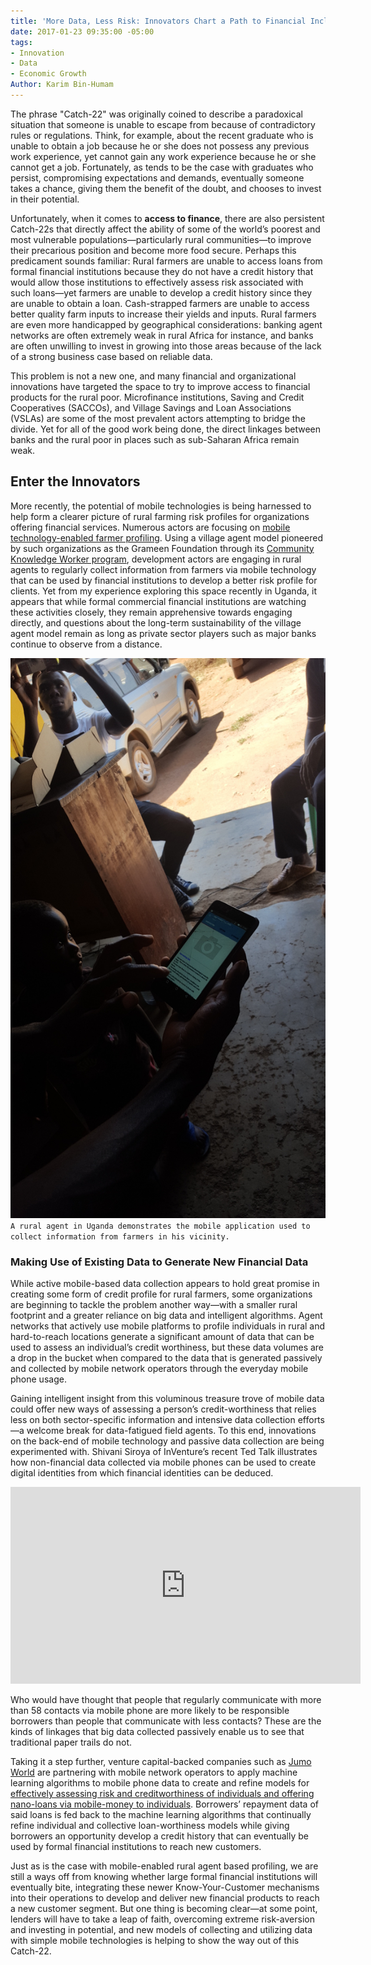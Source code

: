 ```yaml
---
title: 'More Data, Less Risk: Innovators Chart a Path to Financial Inclusion'
date: 2017-01-23 09:35:00 -05:00
tags:
- Innovation
- Data
- Economic Growth
Author: Karim Bin-Humam
---
```


The phrase "Catch-22" was originally coined to describe a paradoxical situation that someone is unable to escape from because of contradictory rules or regulations. Think, for example, about the recent graduate who is unable to obtain a job because he or she does not possess any previous work experience, yet cannot gain any work experience because he or she cannot get a job. Fortunately, as tends to be the case with graduates who persist, compromising expectations and demands, eventually someone takes a chance, giving them the benefit of the doubt, and chooses to invest in their potential.

Unfortunately, when it comes to **access to finance**, there are also persistent Catch-22s that directly affect the ability of some of the world’s poorest and most vulnerable populations—particularly rural communities—to improve their precarious position and become more food secure. Perhaps this predicament sounds familiar: Rural farmers are unable to access loans from formal financial institutions because they do not have a credit history that would allow those institutions to effectively assess risk associated with such loans—yet farmers are unable to develop a credit history since they are unable to obtain a loan. Cash-strapped farmers are unable to access better quality farm inputs to increase their yields and inputs. Rural farmers are even more handicapped by geographical considerations: banking agent networks are often extremely weak in rural Africa for instance, and banks are often unwilling to invest in growing into those areas because of the lack of a strong business case based on reliable data.

<!--more-->

This problem is not a new one, and many financial and organizational innovations have targeted the space to try to improve access to financial products for the rural poor. Microfinance institutions, Saving and Credit Cooperatives (SACCOs), and Village Savings and Loan Associations (VSLAs) are some of the most prevalent actors attempting to bridge the divide. Yet for all of the good work being done, the direct linkages between banks and the rural poor in places such as sub-Saharan Africa remain weak.

## Enter the Innovators

More recently, the potential of mobile technologies is being harnessed to help form a clearer picture of rural farming risk profiles for organizations offering financial services. Numerous actors are focusing on [mobile technology-enabled farmer profiling](http://akorion.com/services/digital-profiling-service/). Using a village agent model pioneered by such organizations as the Grameen Foundation through its [Community Knowledge Worker program](http://www.grameenfoundation.org/resource/lessons-learned-2009-2014-community-knowledge-worker-uganda-program), development actors are engaging in rural agents to regularly collect information from farmers via mobile technology that can be used by financial institutions to develop a better risk profile for clients. Yet from my experience exploring this space recently in Uganda, it appears that while formal commercial financial institutions are watching these activities closely, they remain apprehensive towards engaging directly, and questions about the long-term sustainability of the village agent model remain as long as private sector players such as major banks continue to observe from a distance.

![DFSblog.jpg](/uploads/DFSblog.jpg)
`A rural agent in Uganda demonstrates the mobile application used to collect information from farmers in his vicinity.`

### Making Use of Existing Data to Generate New Financial Data

While active mobile-based data collection appears to hold great promise in creating some form of credit profile for rural farmers, some organizations are beginning to tackle the problem another way—with a smaller rural footprint and a greater reliance on big data and intelligent algorithms. Agent networks that actively use mobile platforms to profile individuals in rural and hard-to-reach locations generate a significant amount of data that can be used to assess an individual’s credit worthiness, but these data volumes are a drop in the bucket when compared to the data that is generated passively and collected by mobile network operators through the everyday mobile phone usage.

Gaining intelligent insight from this voluminous treasure trove of mobile data could offer new ways of assessing a person’s credit-worthiness that relies less on both sector-specific information and intensive data collection efforts—a welcome break for data-fatigued field agents. To this end, innovations on the back-end of mobile technology and passive data collection are being experimented with. Shivani Siroya of InVenture’s recent Ted Talk illustrates how non-financial data collected via mobile phones can be used to create digital identities from which financial identities can be deduced.

<iframe width="560" height="315" src="https://www.youtube.com/embed/kSR8G8mfp84" frameborder="0" allowfullscreen></iframe>

Who would have thought that people that regularly communicate with more than 58 contacts via mobile phone are more likely to be responsible borrowers than people that communicate with less contacts? These are the kinds of linkages that big data collected passively enable us to see that traditional paper trails do not.

Taking it a step further, venture capital-backed companies such as [Jumo World](https://www.jumo.world/) are partnering with mobile network operators to apply machine learning algorithms to mobile phone data to create and refine models for [effectively assessing risk and creditworthiness of individuals and offering nano-loans via mobile-money to individuals](http://www.cgap.org/blog/finding-%E2%80%9Cwin-win%E2%80%9D-digitally-delivered-consumer-credit). Borrowers’ repayment data of said loans is fed back to the machine learning algorithms that continually refine individual and collective loan-worthiness models while giving borrowers an opportunity develop a credit history that can eventually be used by formal financial institutions to reach new customers.

Just as is the case with mobile-enabled rural agent based profiling, we are still a ways off from knowing whether large formal financial institutions will eventually bite, integrating these newer Know-Your-Customer mechanisms into their operations to develop and deliver new financial products to reach a new customer segment. But one thing is becoming clear—at some point, lenders will have to take a leap of faith, overcoming extreme risk-aversion and investing in potential, and new models of collecting and utilizing data with simple mobile technologies is helping to show the way out of this Catch-22.